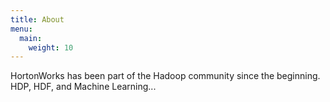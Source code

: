 ```yaml
---
title: About
menu:
  main:
    weight: 10
---
```


HortonWorks has been part of the Hadoop community since the beginning.
HDP, HDF, and Machine Learning...
